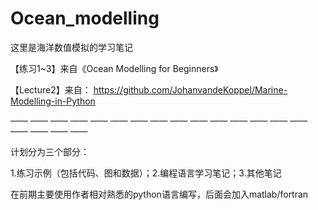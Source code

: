 # Ocean_modelling
这里是海洋数值模拟的学习笔记

【练习1~3】来自《Ocean Modelling for Beginners》

【Lecture2】来自：
https://github.com/JohanvandeKoppel/Marine-Modelling-in-Python

—— —— —— —— —— —— —— —— —— —— —— —— —— —— —— —— —— —— ——

计划分为三个部分：

  1.练习示例（包括代码、图和数据）；2.编程语言学习笔记；3.其他笔记

在前期主要使用作者相对熟悉的python语言编写，后面会加入matlab/fortran
